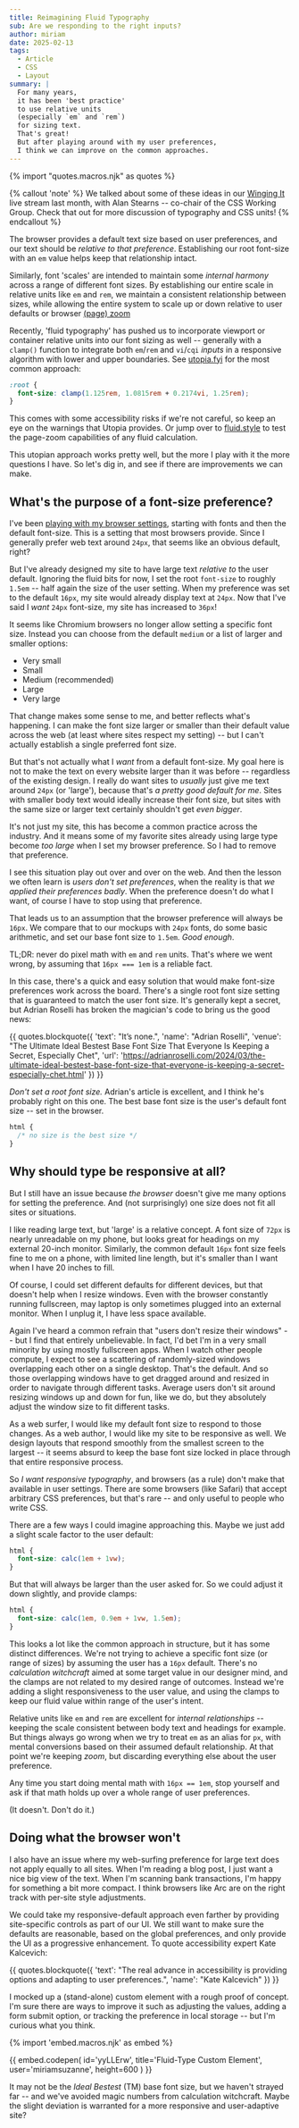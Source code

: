 ```yaml
---
title: Reimagining Fluid Typography
sub: Are we responding to the right inputs?
author: miriam
date: 2025-02-13
tags:
  - Article
  - CSS
  - Layout
summary: |
  For many years,
  it has been 'best practice'
  to use relative units
  (especially `em` and `rem`)
  for sizing text.
  That's great!
  But after playing around with my user preferences,
  I think we can improve on the common approaches.
---
```


{% import "quotes.macros.njk" as quotes %}

{% callout 'note' %}
We talked about some of these ideas
in our [Winging It](/2025/01/24/winging-it-15/) live stream
last month,
with Alan Stearns --
co-chair of the CSS Working Group.
Check that out for more discussion
of typography and CSS units!
{% endcallout %}

The browser provides a default text size
based on user preferences,
and our text should be _relative to that preference_.
Establishing our root font-size with an `em` value
helps keep that relationship intact.

Similarly,
font 'scales' are intended to
maintain some _internal harmony_
across a range of different font sizes.
By establishing our entire scale in relative units
like `em` and `rem`,
we maintain a consistent relationship between sizes,
while allowing the entire system
to scale up or down
relative to user defaults
or browser [(page) zoom](/2024/07/09/zoomies/)

Recently,
'fluid typography' has pushed us
to incorporate viewport or container relative units
into our font sizing as well --
generally with a `clamp()` function
to integrate both `em`/`rem` and `vi`/`cqi` _inputs_
in a responsive algorithm
with lower and upper boundaries.
See [utopia.fyi](https://utopia.fyi)
for the most common approach:

```css
:root {
  font-size: clamp(1.125rem, 1.0815rem + 0.2174vi, 1.25rem);
}
```

This comes with some accessibility risks
if we're not careful,
so keep an eye on the warnings
that Utopia provides.
Or jump over to [fluid.style](https://fluid.style)
to test the page-zoom capabilities
of any fluid calculation.

This utopian approach works pretty well,
but the more I play with it
the more questions I have.
So let's dig in,
and see if there are improvements we can make.


## What's the purpose of a font-size preference?

I've been
[playing with my browser settings](https://www.miriamsuzanne.com/2024/01/24/have-preferences/),
starting with fonts
and then the default font-size.
This is a setting that most browsers provide.
Since I generally prefer web text around `24px`,
that seems like an obvious default, right?

But I've already designed my site
to have large text _relative to_ the user default.
Ignoring the fluid bits for now,
I set the root `font-size` to roughly `1.5em` --
half again the size of the user setting.
When my preference was set to the default `16px`,
my site would already display text at `24px`.
Now that I've said I _want_ `24px` font-size,
my site has increased to `36px`!

It seems like Chromium browsers
no longer allow setting a specific font size.
Instead you can choose from the default `medium`
or a list of larger and smaller options:

- Very small
- Small
- Medium (recommended)
- Large
- Very large

That change makes some sense to me,
and better reflects what's happening.
I can make the font size larger or smaller
than their default value
across the web (at least where sites respect my setting) --
but I can't actually establish
a single preferred font size.

But that's not actually what I _want_
from a default font-size.
My goal here
is not to make the text on every website
larger than it was before --
regardless of the existing design.
I really do want sites to _usually_
just give me text around `24px` (or 'large'),
because that's _a pretty good default for me_.
Sites with smaller body text
would ideally increase their font size,
but sites with the same size or larger text
certainly shouldn't get _even bigger_.

It's not just my site,
this has become a common practice across the industry.
And it means some of my favorite sites
already using large type
become _too large_ when I set my browser preference.
So I had to remove that preference.

I see this situation play out over and over
on the web.
And then the lesson we often learn is
_users don't set preferences_,
when the reality is that
_we applied their preferences badly_.
When the preference doesn't do what I want,
of course I have to stop using that preference.

That leads us to an assumption that
the browser preference will always be `16px`.
We compare that to our mockups with `24px` fonts,
do some basic arithmetic,
and set our base font size to `1.5em`.
_Good enough_.

TL;DR: never do pixel math with `em` and `rem` units.
That's where we went wrong,
by assuming that `16px === 1em` is a reliable fact.

In this case,
there's a quick and easy solution
that would make font-size preferences work
across the board.
There's a single root font size setting
that is guaranteed to match the user font size.
It's generally kept a secret,
but Adrian Roselli
has broken the magician's code
to bring us the good news:

{{ quotes.blockquote({
  'text': "It’s none.",
  'name': "Adrian Roselli",
  'venue': "The Ultimate Ideal Bestest Base Font Size That Everyone Is Keeping a Secret, Especially Chet",
  'url': 'https://adrianroselli.com/2024/03/the-ultimate-ideal-bestest-base-font-size-that-everyone-is-keeping-a-secret-especially-chet.html'
}) }}

_Don't set a root font size._
Adrian's article is excellent,
and I think he's probably right on this one.
The best base font size
is the user's default font size --
set in the browser.

```css
html {
  /* no size is the best size */
}
```

## Why should type be responsive at all?

But I still have an issue
because _the browser_ doesn't give me many options
for setting the preference.
And (not surprisingly)
one size does not fit all sites or situations.

I like reading large text,
but 'large' is a relative concept.
A font size of `72px`
is nearly unreadable on my phone,
but looks great for headings on my
external 20-inch monitor.
Similarly,
the common default `16px` font size
feels fine to me on a phone,
with limited line length,
but it's smaller than I want
when I have 20 inches to fill.

Of course,
I could set different defaults
for different devices,
but that doesn't help when I resize windows.
Even with the browser constantly running fullscreen,
may laptop is only sometimes plugged into
an external monitor.
When I unplug it, I have less space available.

Again I've heard a common refrain that
"users don't resize their windows" --
but I find that entirely unbelievable.
In fact, I'd bet I'm in a very small minority
by using mostly fullscreen apps.
When I watch other people compute,
I expect to see a scattering of randomly-sized windows
overlapping each other on a single desktop.
That's the default.
And so those overlapping windows
have to get dragged around and resized
in order to navigate through different tasks.
Average users don't sit around
resizing windows up and down for fun,
like we do,
but they absolutely adjust the window size
to fit different tasks.

As a web surfer,
I would like my default font size
to respond to those changes.
As a web author,
I would like my site to be responsive as well.
We design layouts that respond smoothly
from the smallest screen to the largest --
it seems absurd to keep the base font size
locked in place through that entire responsive process.

So _I want responsive typography_,
and browsers (as a rule)
don't make that available in user settings.
There are some browsers (like Safari)
that accept arbitrary CSS preferences,
but that's rare --
and only useful to people who write CSS.

There are a few ways I could imagine
approaching this.
Maybe we just add a slight scale factor
to the user default:

```css
html {
  font-size: calc(1em + 1vw);
}
```

But that will always be larger than the user asked for.
So we could adjust it down slightly,
and provide clamps:

```css
html {
  font-size: calc(1em, 0.9em + 1vw, 1.5em);
}
```

This looks a lot like the common approach in structure,
but it has some distinct differences.
We're not trying to achieve a specific font size
(or range of sizes)
by assuming the user has a `16px` default.
There's no _calculation witchcraft_ aimed
at some target value in our designer mind,
and the clamps are not related to my desired range of outcomes.
Instead we're adding a slight responsiveness to the user value,
and using the clamps to keep our fluid value
within range of the user's intent.

Relative units like `em` and `rem`
are excellent for _internal relationships_ --
keeping the scale consistent between
body text and headings for example.
But things always go wrong
when we try to treat `em` as an alias for `px`,
with mental conversions based on their assumed default relationship.
At that point we're keeping _zoom_,
but discarding everything else about the user preference.

Any time you start doing mental math with `16px == 1em`,
stop yourself and ask if that math holds up
over a whole range of user preferences.

(It doesn't. Don't do it.)

## Doing what the browser won't

I also have an issue
where my web-surfing preference for large text
does not apply equally to all sites.
When I'm reading a blog post,
I just want a nice big view of the text.
When I'm scanning bank transactions,
I'm happy for something a bit more compact.
I think browsers like Arc are on the right track
with per-site style adjustments.

We could take my responsive-default approach even farther
by providing site-specific controls
as part of our UI.
We still want to make sure the defaults are reasonable,
based on the global preferences,
and only provide the UI as a progressive enhancement.
To quote accessibility expert Kate Kalcevich:

{{ quotes.blockquote({
  'text': "The real advance in accessibility is providing options and adapting to user preferences.",
  'name': "Kate Kalcevich"
}) }}

I mocked up a (stand-alone) custom element
with a rough proof of concept.
I'm sure there are ways to improve it
such as adjusting the values,
adding a form submit option,
or tracking the preference in local storage --
but I'm curious what you think.

{% import 'embed.macros.njk' as embed %}

{{ embed.codepen(
  id='yyLLErw',
  title='Fluid-Type Custom Element',
  user='miriamsuzanne',
  height=600
) }}

It may not be the _Ideal Bestest_ (TM) base font size,
but we haven't strayed far --
and we've avoided magic numbers
from calculation witchcraft.
Maybe the slight deviation is warranted
for a more responsive and user-adaptive site?
